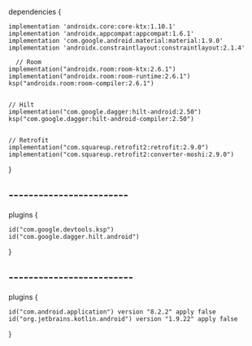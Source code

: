dependencies {

    implementation 'androidx.core:core-ktx:1.10.1'
    implementation 'androidx.appcompat:appcompat:1.6.1'
    implementation 'com.google.android.material:material:1.9.0'
    implementation 'androidx.constraintlayout:constraintlayout:2.1.4'
 
      // Room
    implementation("androidx.room:room-ktx:2.6.1")
    implementation("androidx.room:room-runtime:2.6.1")
    ksp("androidx.room:room-compiler:2.6.1")


    // Hilt
    implementation("com.google.dagger:hilt-android:2.50")
    ksp("com.google.dagger:hilt-android-compiler:2.50")


    // Retrofit
    implementation("com.squareup.retrofit2:retrofit:2.9.0")
    implementation("com.squareup.retrofit2:converter-moshi:2.9.0")

}


## ------------------------
plugins {

    id("com.google.devtools.ksp")
    id("com.google.dagger.hilt.android")
    
}

## -------------------------
plugins {

    id("com.android.application") version "8.2.2" apply false
    id("org.jetbrains.kotlin.android") version "1.9.22" apply false
    
}

